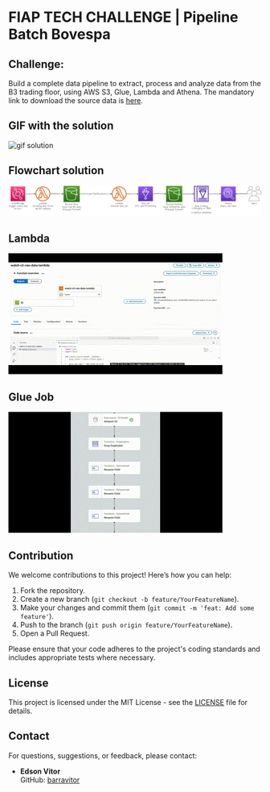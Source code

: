 # FIAP TECH CHALLENGE | Pipeline Batch Bovespa

## Challenge:

Build a complete data pipeline to extract, process and
analyze data from the B3 trading floor, using AWS S3, Glue, Lambda and Athena. The
mandatory link to download the source data is [here](https://sistemaswebb3-listados.b3.com.br/indexPage/day/IBOV).

## GIF with the solution
![gif solution](./docs/apresentation.gif)

## Flowchart solution
![Flowchart](./docs/flowchart.png)

## Lambda
![lambda](./docs/lambda.gif)

## Glue Job
![glue job](./docs/glue.gif)

## Contribution

We welcome contributions to this project! Here’s how you can help:

1. Fork the repository.
2. Create a new branch (`git checkout -b feature/YourFeatureName`).
3. Make your changes and commit them (`git commit -m 'feat: Add some feature'`).
4. Push to the branch (`git push origin feature/YourFeatureName`).
5. Open a Pull Request.

Please ensure that your code adheres to the project's coding standards and includes appropriate tests where necessary.

## License

This project is licensed under the MIT License - see the [LICENSE](LICENSE.txt) file for details.

## Contact

For questions, suggestions, or feedback, please contact:

* **Edson Vitor**  
  GitHub: [barravitor](https://github.com/barravitor)